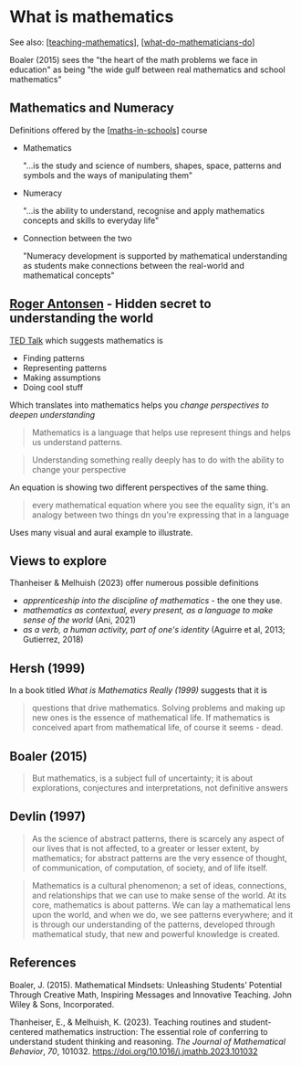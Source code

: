 # What is mathematics

See also: [[teaching-mathematics]], [[what-do-mathematicians-do]]

Boaler (2015) sees the "the heart of the math problems we face in education" as being "the wide gulf between real mathematics and school mathematics"

## Mathematics and Numeracy

Definitions offered by the [[maths-in-schools]] course
- Mathematics

    "...is the study and science of numbers, shapes, space, patterns and symbols and the ways of manipulating them"

- Numeracy

    "...is the ability to understand, recognise and apply mathematics concepts and skills to everyday life"

- Connection between the two

    "Numeracy development is supported by mathematical understanding as students make connections between the real-world and mathematical concepts"

## [Roger Antonsen](https://rantonse.org/about) - Hidden secret to understanding the world

[TED Talk](https://www.youtube.com/watch?v=ZQElzjCsl9o) which suggests mathematics is

- Finding patterns
- Representing patterns
- Making assumptions
- Doing cool stuff

Which translates into mathematics helps you _change perspectives to deepen understanding_

> Mathematics is a language that helps use represent things and helps us understand patterns.

> Understanding something really deeply has to do with the ability to change your perspective

An equation is showing two different perspectives of the same thing. 

> every mathematical equation where you see the equality sign, it's an analogy between two things dn you're expressing that in a language

Uses many visual and aural example to illustrate.

## Views to explore

Thanheiser & Melhuish (2023) offer numerous possible definitions

- _apprenticeship into the discipline of mathematics_ - the one they use.
- _mathematics as contextual, every present, as a language to make sense of the world_ (Ani, 2021)
- _as a verb, a human activity, part of one's identity_ (Aguirre et al, 2013; Gutierrez, 2018)

## Hersh (1999)

In a book titled _What is Mathematics Really (1999)_ suggests that it is

> questions that drive mathematics. Solving problems and making up new ones is the essence of mathematical life. If mathematics is conceived apart from mathematical life, of course it seems - dead.

## Boaler (2015)

> But mathematics, is a subject full of uncertainty; it is about explorations, conjectures and interpretations, not definitive answers

## Devlin (1997)

> As the science of abstract patterns, there is scarcely any aspect of our lives that is not affected, to a greater or lesser extent, by mathematics; for abstract patterns are the very essence of thought, of communication, of computation, of society, and of life itself.

> Mathematics is a cultural phenomenon; a set of ideas, connections, and relationships that we can use to make sense of the world. At its core, mathematics is about patterns. We can lay a mathematical lens upon the world, and when we do, we see patterns everywhere; and it is through our understanding of the patterns, developed through mathematical study, that new and powerful knowledge is created.

## References

Boaler, J. (2015). Mathematical Mindsets: Unleashing Students’ Potential Through Creative Math, Inspiring Messages and Innovative Teaching. John Wiley & Sons, Incorporated.

Thanheiser, E., & Melhuish, K. (2023). Teaching routines and student-centered mathematics instruction: The essential role of conferring to understand student thinking and reasoning. *The Journal of Mathematical Behavior*, *70*, 101032. <https://doi.org/10.1016/j.jmathb.2023.101032>

[//begin]: # "Autogenerated link references for markdown compatibility"
[teaching-mathematics]: teaching-mathematics "Teaching Mathematics"
[what-do-mathematicians-do]: what-do-mathematicians-do "What do mathematicians do?"
[maths-in-schools]: maths-in-schools "Maths in Schools Online: Year 7 - 10 course"
[//end]: # "Autogenerated link references"